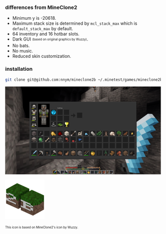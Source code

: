 ### differences from MineClone2
- Minimum y is -20618.
- Maximum stack size is determined by `mcl_stack_max` which is `default_stack_max` by default.
- 64 inventory and 16 hotbar slots.
- Dark GUI <sub><sup>(based on original graphics by Wuzzy)</sub></sup>.
- No bats.
- No music.
- Reduced skin customization.

### installation
```sh
git clone git@github.com:nnym/mineclone2b ~/.minetest/games/mineclone2b
```

![](inventory.png)

![](menu/icon.png)

<sub><sup>This icon is based on MineClone2's icon by Wuzzy.</sub></sup>
